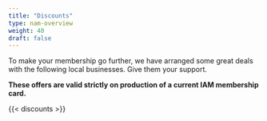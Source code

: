 ```yaml
---
title: "Discounts"
type: nam-overview
weight: 40
draft: false
---
```


To make your membership go further, we have arranged some great deals with the following local businesses. Give them your support.

**These offers are valid strictly on production of a current IAM membership card.**

{{< discounts >}}
